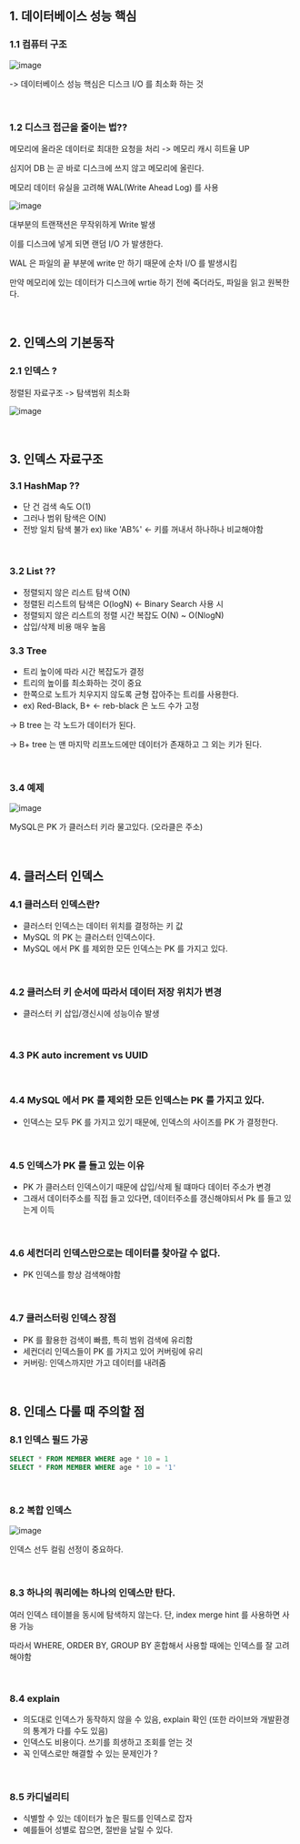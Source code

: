 ## 1. 데이터베이스 성능 핵심
### 1.1 컴퓨터 구조
![image](https://user-images.githubusercontent.com/60383031/218249535-f32e0312-b385-422f-b0d3-39f201350138.png)

-> 데이터베이스 성능 핵심은 디스크 I/O 를 최소화 하는 것

<br>

### 1.2 디스크 접근을 줄이는 법??
메모리에 올라온 데이터로 최대한 요청을 처리 -> 메모리 캐시 히트율 UP

심지어 DB 는 곧 바로 디스크에 쓰지 않고 메모리에 올린다.

메모리 데이터 유실을 고려해 WAL(Write Ahead Log) 를 사용

![image](https://user-images.githubusercontent.com/60383031/218249789-85b9c0f8-f6c1-4e58-bf66-5029f5f58b54.png)

대부분의 트랜잭션은 무작위하게 Write 발생 

이를 디스크에 넣게 되면 랜덤 I/O 가 발생한다. 

WAL 은 파일의 끝 부분에 write 만 하기 때문에 순차 I/O 를 발생시킴

만약 메모리에 있는 데이터가 디스크에 wrtie 하기 전에 죽더라도, 파일을 읽고 원복한다.

<br>

## 2. 인덱스의 기본동작
### 2.1 인덱스 ?
정렬된 자료구조 -> 탐색범위 최소화 

![image](https://user-images.githubusercontent.com/60383031/218250211-a28eece7-e962-4524-a301-daa2c50a7e16.png)

<br>

## 3. 인덱스 자료구조
### 3.1 HashMap ??
- 단 건 검색 속도 O(1)
- 그러나 범위 탐색은 O(N)
- 전방 일치 탐색 불가 ex) like 'AB%' <- 키를 꺼내서 하나하나 비교해야함

<br>

### 3.2 List ??
- 정렬되지 않은 리스트 탐색 O(N)
- 정렬된 리스트의 탐색은 O(logN) <- Binary Search 사용 시
- 정렬되지 않은 리스트의 정렬 시간 복잡도 O(N) ~ O(NlogN)
- 삽입/삭제 비용 매우 높음


### 3.3 Tree
- 트리 높이에 따라 시간 복잡도가 결정
- 트리의 높이를 최소화하는 것이 중요
- 한쪽으로 노트가 치우지지 않도록 균형 잡아주는 트리를 사용한다. 
- ex) Red-Black, B+ <- reb-black 은 노드 수가 고정


-> B tree 는 각 노드가 데이터가 된다. 

-> B+ tree 는 맨 마지막 리프노드에만 데이터가 존재하고 그 외는 키가 된다.

<br>

### 3.4 예제
![image](https://user-images.githubusercontent.com/60383031/218250869-ff7f8343-bf62-410d-83a9-3af641755939.png)

MySQL은 PK 가 클러스터 키라 물고있다. (오라클은 주소)

<br>

## 4. 클러스터 인덱스
### 4.1 클러스터 인덱스란?
- 클러스터 인덱스는 데이터 위치를 결정하는 키 값
- MySQL 의 PK 는 클러스터 인덱스이다.
- MySQL 에서 PK 를 제외한 모든 인덱스는 PK 를 가지고 있다.

<br>

### 4.2 클러스터 키 순서에 따라서 데이터 저장 위치가 변경 
- 클러스터 키 삽입/갱신시에 성능이슈 발생

<br>

### 4.3 PK auto increment vs UUID

<br>

### 4.4 MySQL 에서 PK 를 제외한 모든 인덱스는 PK 를 가지고 있다.
- 인덱스는 모두 PK 를 가지고 있기 때문에, 인덱스의 사이즈를 PK 가 결정한다.

<br>

### 4.5 인덱스가 PK 를 들고 있는 이유
- PK 가 클러스터 인덱스이기 때문에 삽입/삭제 될 떄마다 데이터 주소가 변경 
- 그래서 데이터주소를 직접 들고 있다면, 데이터주소를 갱신해야되서 Pk 를 들고 있는게 이득

<br>

### 4.6 세컨더리 인덱스만으로는 데이터를 찾아갈 수 없다.
- PK 인덱스를 항상 검색해야함

<br>

### 4.7 클러스터링 인덱스 장점
- PK 를 활용한 검색이 빠름, 특히 범위 검색에 유리함
- 세컨더리 인덱스들이 PK 를 가지고 있어 커버링에 유리 
- 커버링: 인덱스까지만 가고 데이터를 내려줌 

<br>

## 8. 인데스 다룰 때 주의할 점
### 8.1 인덱스 필드 가공
```sql
SELECT * FROM MEMBER WHERE age * 10 = 1
SELECT * FROM MEMBER WHERE age * 10 = '1'
```

<br>

### 8.2 복합 인덱스
![image](https://user-images.githubusercontent.com/60383031/218267305-9b3fb81e-da7c-4793-a001-ddaaca5bce14.png)

인덱스 선두 컬림 선정이 중요하다.

<br>

### 8.3 하나의 쿼리에는 하나의 인덱스만 탄다. 
여러 인덱스 테이블을 동시에 탐색하지 않는다. 단, index merge hint 를 사용하면 사용 가능 

따라서 WHERE, ORDER BY, GROUP BY 혼합해서 사용할 때에는 인덱스를 잘 고려해야함

<br>

### 8.4 explain
- 의도대로 인덱스가 동작하지 않을 수 있음, explain 확인 (또한 라이브와 개발환경의 통계가 다를 수도 있음)
- 인덱스도 비용이다. 쓰기를 희생하고 조회를 얻는 것
- 꼭 인덱스로만 해결할 수 있는 문제인가 ?

<br>

### 8.5 카디널리티
- 식별할 수 있는 데이터가 높은 필드를 인덱스로 잡자
- 예를들어 성별로 잡으면, 절반을 날릴 수 있다.

